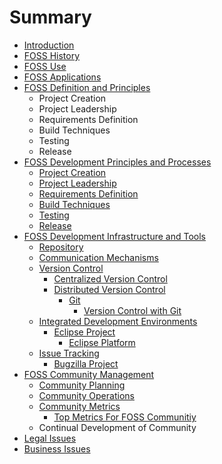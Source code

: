 # Summary

* [Introduction](README.md)
* [FOSS History](foss-history.md)
* [FOSS Use](foss-use.md)
* [FOSS Applications](foss-applications.md)
* [FOSS Definition and Principles](foss-definition-and-principles.md)
  * Project Creation
  * Project Leadership
  * Requirements Definition
  * Build Techniques
  * Testing
  * Release
* [FOSS Development Principles and Processes](foss-development-principles-and-processes.md)
  * [Project Creation](foss-development-principles-and-processes/project-creation.md)
  * [Project Leadership](foss-development-principles-and-processes/project-leadership.md)
  * [Requirements Definition](foss-development-principles-and-processes/requirements-definition.md)
  * [Build Techniques](foss-development-principles-and-processes/build-techniques.md)
  * [Testing](foss-development-principles-and-processes/testing.md)
  * [Release](foss-development-principles-and-processes/release.md)
* [FOSS Development Infrastructure and Tools](foss-development-infrastructure-and-tools.md)
  * [Repository](repository.md)
  * [Communication Mechanisms](communication-mechanisms.md)
  * [Version Control](version-control.md)
    * [Centralized Version Control](version-control/centralized-version-control.md)
    * [Distributed Version Control](version-control/distributed-version-control.md)
      * [Git](version-control/distributed-version-control/git.md)
        * [Version Control with Git](version-control/distributed-version-control/git/comments-of-git.md)
  * [Integrated Development Environments](integrated-development-environments.md)
    * [Eclipse Project](integrated-development-environments/eclipse-project.md)
      * [Eclipse Platform](integrated-development-environments/eclipse-project/eclipse-platform.md)
  * [Issue Tracking](issue-tracking.md)
    * [Bugzilla Project](issue-tracking/bugzilla-project.md)
* [FOSS Community Management](foss-community-management.md)
  * [Community Planning](foss-community-management/community-planning.md)
  * [Community Operations](foss-community-management/community-operations.md)
  * [Community Metrics](foss-community-management/community-metrics.md)
    * [Top Metrics For FOSS Communitiy](foss-community-management/community-metrics/top-metrics-for-foss-communitiy.md)
  * Continual Development of Community
* [Legal Issues](legal-issues.md)
* [Business Issues](business-issues.md)

